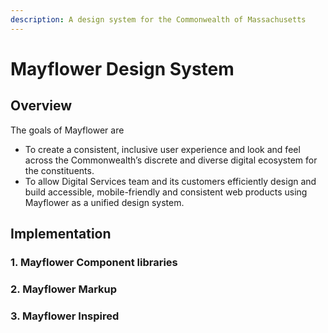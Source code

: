 ```yaml
---
description: A design system for the Commonwealth of Massachusetts
---
```


# Mayflower Design System

## Overview

The goals of Mayflower are

* To create a consistent, inclusive user experience and look and feel across the Commonwealth’s discrete and diverse digital ecosystem for the constituents.
* To allow Digital Services team and its customers efficiently design and build accessible, mobile-friendly and consistent web products using Mayflower as a unified design system.

  

## Implementation

### 1. Mayflower Component libraries

### 2. Mayflower Markup

### 3. Mayflower Inspired

